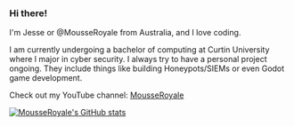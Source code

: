 ### Hi there!

I'm Jesse or @MousseRoyale from Australia, and I love coding.

I am currently undergoing a bachelor of computing at Curtin University where I major in cyber security. I always try to have a personal project ongoing. They include things like building Honeypots/SIEMs or even Godot game development.

Check out my YouTube channel: [MousseRoyale](https://www.youtube.com/channel/UCrBZZDIRDw-am7VNXa3BF1g)

[![MousseRoyale's GitHub stats](https://github-readme-stats.vercel.app/api?username=MousseRoyale)](https://github.com/MousseRoyale/github-readme-stats)

